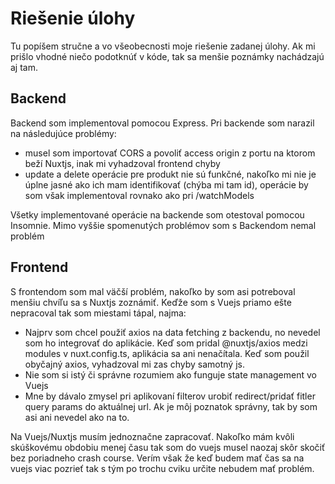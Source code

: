 # Riešenie úlohy

Tu popíšem stručne a vo všeobecnosti moje riešenie zadanej úlohy. Ak mi prišlo vhodné niečo podotknúť v kóde, tak sa menšie poznámky nachádzajú aj tam.

## Backend

Backend som implementoval pomocou Express. Pri backende som narazil na následujúce problémy:

- musel som importovať CORS a povoliť access origin z portu na ktorom beží Nuxtjs, inak mi vyhadzoval frontend chyby
- update a delete operácie pre produkt nie sú funkčné, nakoľko mi nie je úplne jasné ako ich mam identifikovať (chýba mi tam id), operácie by som však implementoval rovnako ako pri /watchModels

Všetky implementované operácie na backende som otestoval pomocou Insomnie. Mimo vyššie spomenutých problémov som s Backendom nemal problém

## Frontend

S frontendom som mal väčší problém, nakoľko by som asi potreboval menšiu chvíľu sa s Nuxtjs zoznámiť. Keďže som s Vuejs priamo ešte nepracoval tak som miestami tápal, najma:

- Najprv som chcel použiť axios na data fetching z backendu, no nevedel som ho integrovať do aplikácie. Keď som pridal @nuxtjs/axios medzi modules v nuxt.config.ts, aplikácia sa ani nenačítala. Keď som použil obyčajný axios, vyhadzoval mi zas chyby samotný js.
- Nie som si istý či správne rozumiem ako funguje state management vo Vuejs
- Mne by dávalo zmysel pri aplikovaní filterov urobiť redirect/pridať fitler query params do aktuálnej url. Ak je môj poznatok správny, tak by som asi ani nevedel ako na to.

Na Vuejs/Nuxtjs musím jednoznačne zapracovať. Nakoľko mám kvôli skúškovému obdobiu menej času tak som do vuejs musel naozaj skôr skočiť bez poriadneho crash course. Verím však že keď budem mať čas sa na vuejs viac pozrieť tak s tým po trochu cviku určite nebudem mať problém.
